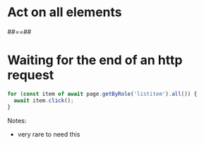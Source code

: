 <!-- .slide: class="transition" -->

# Act on all elements

##==##

<!-- .slide: class="with-code" -->

# Waiting for the end of an http request

```TypeScript
for (const item of await page.getByRole('listitem').all()) {
  await item.click();
}
```
<!-- .element: class="big-code" -->

Notes:
- very rare to need this
